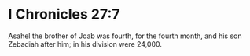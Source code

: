 # I Chronicles 27:7

Asahel the brother of Joab was fourth, for the fourth month, and his son Zebadiah after him; in his division were 24,000.
